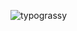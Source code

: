 ![typograssy](  https://typograssy.deno.dev/api?text=halo%20welt&l0=000000&l1=ead69f&l2=c49a40&l3=a16730&l4=6e5921&bg=000000&comment=  )
<!--
**farahdesu/farahdesu** is a ✨ _special_ ✨ repository because its `README.md` (this file) appears on your GitHub profile.

Here are some ideas to get you started:

- 🔭 I’m currently working on ...
- 🌱 I’m currently learning ...
- 👯 I’m looking to collaborate on ...
- 🤔 I’m looking for help with ...
- 💬 Ask me about ...
- 📫 How to reach me: ...
- 😄 Pronouns: ...
- ⚡ Fun fact: ...
-->
